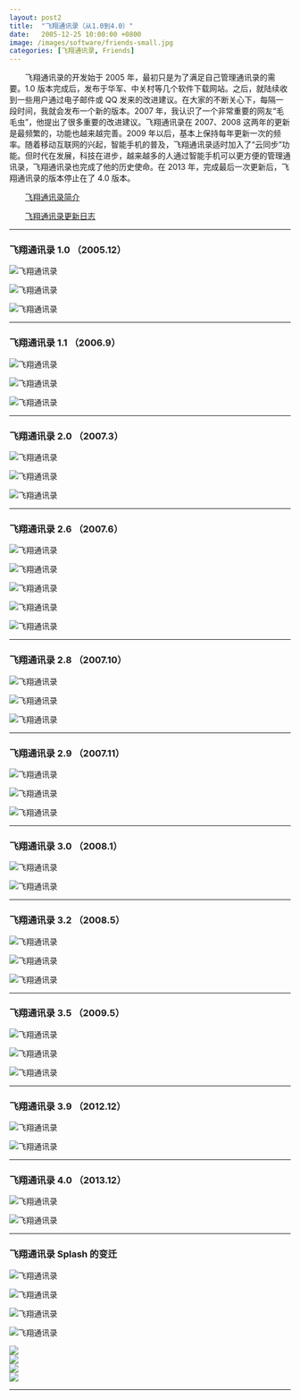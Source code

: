 ```yaml
---
layout: post2
title:  "飞翔通讯录（从1.0到4.0）"
date:   2005-12-25 10:00:00 +0800
image: /images/software/friends-small.jpg
categories: [飞翔通讯录, Friends]
---
```


　　飞翔通讯录的开发始于 2005 年，最初只是为了满足自己管理通讯录的需要。1.0 版本完成后，发布于华军、中关村等几个软件下载网站。之后，就陆续收到一些用户通过电子邮件或 QQ 发来的改进建议。在大家的不断关心下，每隔一段时间，我就会发布一个新的版本。2007 年，我认识了一个非常重要的网友“毛毛虫”，他提出了很多重要的改进建议。飞翔通讯录在 2007、2008 这两年的更新是最频繁的，功能也越来越完善。2009 年以后，基本上保持每年更新一次的频率。随着移动互联网的兴起，智能手机的普及，飞翔通讯录适时加入了“云同步”功能。但时代在发展，科技在进步，越来越多的人通过智能手机可以更方便的管理通讯录，飞翔通讯录也完成了他的历史使命。在 2013 年，完成最后一次更新后，飞翔通讯录的版本停止在了 4.0 版本。

　　[飞翔通讯录简介](https://www.ihonux.com/%E5%8A%9E%E5%85%AC/friends/)

　　[飞翔通讯录更新日志](https://www.ihonux.com/docs/friends-update/)

------

<h3>飞翔通讯录 1.0 （2005.12）</h3>

![飞翔通讯录]({{site.baseurl}}/images/software/Friends-V1_0_1-01.jpg)

![飞翔通讯录]({{site.baseurl}}/images/software/Friends-V1_0_1-02.jpg)

![飞翔通讯录]({{site.baseurl}}/images/software/Friends-V1_0_1-03.jpg)

------

<h3>飞翔通讯录 1.1 （2006.9）</h3>

![飞翔通讯录]({{site.baseurl}}/images/software/Friends-V1_1_3-01.jpg)

![飞翔通讯录]({{site.baseurl}}/images/software/Friends-V1_1_3-02.jpg)

![飞翔通讯录]({{site.baseurl}}/images/software/Friends-V1_1_3-03.jpg)

------

<h3>飞翔通讯录 2.0 （2007.3）</h3>

![飞翔通讯录]({{site.baseurl}}/images/software/Friends-V2_0_2-01.jpg)

![飞翔通讯录]({{site.baseurl}}/images/software/Friends-V2_0_2-02.jpg)

![飞翔通讯录]({{site.baseurl}}/images/software/Friends-V2_0_2-03.jpg)

------

<h3>飞翔通讯录 2.6 （2007.6）</h3>

![飞翔通讯录]({{site.baseurl}}/images/software/Friends-V2_6_2007_611-01.jpg)

![飞翔通讯录]({{site.baseurl}}/images/software/Friends-V2_6_2007_611-02.jpg)

![飞翔通讯录]({{site.baseurl}}/images/software/Friends-V2_6_2007_611-03.jpg)

![飞翔通讯录]({{site.baseurl}}/images/software/Friends-V2_6_2007_611-04.jpg)

![飞翔通讯录]({{site.baseurl}}/images/software/Friends-V2_6_2007_611-05.jpg)

------

<h3>飞翔通讯录 2.8 （2007.10）</h3>

![飞翔通讯录]({{site.baseurl}}/images/software/Friends-V2_8_2007_1010-01.jpg)

![飞翔通讯录]({{site.baseurl}}/images/software/Friends-V2_8_2007_1010-02.jpg)

![飞翔通讯录]({{site.baseurl}}/images/software/Friends-V2_8_2007_1010-03.jpg)

------

<h3>飞翔通讯录 2.9 （2007.11）</h3>

![飞翔通讯录]({{site.baseurl}}/images/software/Friends-V2_9_2007_1101-01.jpg)

![飞翔通讯录]({{site.baseurl}}/images/software/Friends-V2_9_2007_1101-02.jpg)

![飞翔通讯录]({{site.baseurl}}/images/software/Friends-V2_9_2007_1101-03.jpg)

------

<h3>飞翔通讯录 3.0 （2008.1）</h3>

![飞翔通讯录]({{site.baseurl}}/images/software/Friends-V3_0_2008_109-01.jpg)

![飞翔通讯录]({{site.baseurl}}/images/software/Friends-V3_0_2008_109-02.jpg)

------

<h3>飞翔通讯录 3.2 （2008.5）</h3>

![飞翔通讯录]({{site.baseurl}}/images/software/Friends-V3_2_2008_522-01.jpg)

![飞翔通讯录]({{site.baseurl}}/images/software/Friends-V3_2_2008_522-02.jpg)

![飞翔通讯录]({{site.baseurl}}/images/software/Friends-V3_2_2008_522-03.jpg)

------

<h3>飞翔通讯录 3.5 （2009.5）</h3>

![飞翔通讯录]({{site.baseurl}}/images/software/Friends-V3_5_2009_501-01.jpg)

![飞翔通讯录]({{site.baseurl}}/images/software/Friends-V3_5_2009_501-02.jpg)

![飞翔通讯录]({{site.baseurl}}/images/software/Friends-V3_5_2009_501-03.jpg)

------

<h3>飞翔通讯录 3.9 （2012.12）</h3>

![飞翔通讯录]({{site.baseurl}}/images/software/Friends-V3_9_2012_1212-01.jpg)

![飞翔通讯录]({{site.baseurl}}/images/software/Friends-V3_9_2012_1212-02.jpg)

------

<h3>飞翔通讯录 4.0 （2013.12）</h3>

![飞翔通讯录]({{site.baseurl}}/images/software/Friends-V4_0_2013_1226-01.jpg)

![飞翔通讯录]({{site.baseurl}}/images/software/Friends-V4_0_2013_1226-02.jpg)

------

<h3>飞翔通讯录 Splash 的变迁</h3>

![飞翔通讯录]({{site.baseurl}}/images/software/Friends-Logo-V2_5.png)

![飞翔通讯录]({{site.baseurl}}/images/software/Friends-Logo-V3_2.png)

![飞翔通讯录]({{site.baseurl}}/images/software/Friends-Logo-V3_9.png)

![飞翔通讯录]({{site.baseurl}}/images/software/Friends-Logo-V4_0.png)

<div class="row">
    <div class="col-md-6">
        <a href="{{site.baseurl}}/images/software/Friends-Logo-V2_5.png" target="_blank">
            <img class="thumbnail" src="{{site.baseurl}}/images/software/Friends-Logo-V2_5.png">
        </a>
    </div>
    <div class="col-md-6">
        <a href="{{site.baseurl}}/images/software/Friends-Logo-V3_2.png" target="_blank">
            <img class="thumbnail" src="{{site.baseurl}}/images/software/Friends-Logo-V3_2.png">
        </a>
    </div>
</div>
<div class="row">
    <div class="col-md-6">
        <a href="{{site.baseurl}}/images/software/Friends-Logo-V3_9.png" target="_blank">
            <img class="thumbnail" src="{{site.baseurl}}/images/software/Friends-Logo-V3_9.png">
        </a>
    </div>
    <div class="col-md-6">
        <a href="{{site.baseurl}}/images/software/Friends-Logo-V4_0.png" target="_blank">
            <img class="thumbnail" src="{{site.baseurl}}/images/software/Friends-Logo-V4_0.png">
        </a>
    </div>
</div>

------

